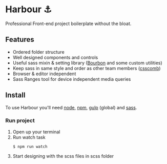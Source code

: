 # Harbour ⚓
Professional Front-end project boilerplate without the bloat.

## Features
- Ordered folder structure
- Well designed components and controls
- Useful sass mixin & setting library ([Bourbon](http://bourbon.io/) and some custom utilities)
- Keep sass in same style and order as other team members ([csscomb](http://csscomb.com/))
- Browser & editor independent
- Sass Ranges tool for device independent media queries

## Install
To use Harbour you'll need [node](https://nodejs.org/), [npm](https://www.npmjs.com/), [gulp](https://github.com/gulpjs/gulp/blob/master/docs/getting-started.md) (global) and [sass](http://sass-lang.com/).

### Run project
1. Open up your terminal
2. Run watch task
	```
	$ npm run watch
	```
3. Start designing with the scss files in scss folder
